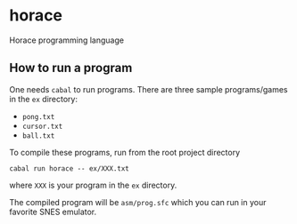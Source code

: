 # horace
Horace programming language

## How to run a program

One needs `cabal` to run programs. There are three sample programs/games in the
`ex` directory:
* `pong.txt`
* `cursor.txt`
* `ball.txt`

To compile these programs, run from the root project directory
```
cabal run horace -- ex/XXX.txt
```
where `XXX` is your program in the `ex` directory.

The compiled program will be `asm/prog.sfc` which you can run in your favorite
SNES emulator.
